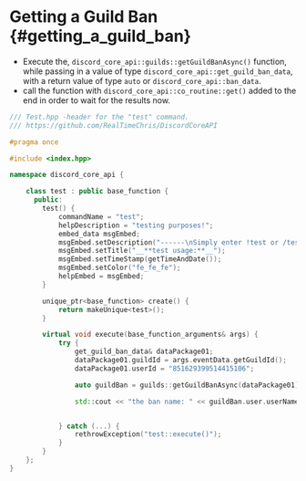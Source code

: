 Getting a Guild Ban {#getting_a_guild_ban}
============
- Execute the, `discord_core_api::guilds::getGuildBanAsync()` function, while passing in a value of type `discord_core_api::get_guild_ban_data`, with a return value of type `auto` or `discord_core_api::ban_data`.
- call the function with `discord_core_api::co_routine::get()` added to the end in order to wait for the results now.

```cpp
/// Test.hpp -header for the "test" command.
/// https://github.com/RealTimeChris/DiscordCoreAPI

#pragma once

#include <index.hpp>

namespace discord_core_api {

	class test : public base_function {
	  public:
		test() {
			commandName = "test";
			helpDescription = "testing purposes!";
			embed_data msgEmbed;
			msgEmbed.setDescription("------\nSimply enter !test or /test!\n------");
			msgEmbed.setTitle("__**test usage:**__");
			msgEmbed.setTimeStamp(getTimeAndDate());
			msgEmbed.setColor("fe_fe_fe");
			helpEmbed = msgEmbed;
		}

		unique_ptr<base_function> create() {
			return makeUnique<test>();
		}

		virtual void execute(base_function_arguments& args) {
			try {
				get_guild_ban_data& dataPackage01;
				dataPackage01.guildId = args.eventData.getGuildId();
				dataPackage01.userId = "851629399514415106";

				auto guildBan = guilds::getGuildBanAsync(dataPackage01).get();

				std::cout << "the ban name: " << guildBan.user.userName << std::endl;


			} catch (...) {
				rethrowException("test::execute()");
			}
		}
	};
}
```
